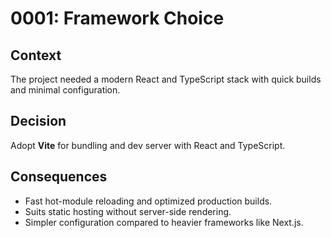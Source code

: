 # 0001: Framework Choice

## Context
The project needed a modern React and TypeScript stack with quick builds and minimal configuration.

## Decision
Adopt **Vite** for bundling and dev server with React and TypeScript.

## Consequences
- Fast hot-module reloading and optimized production builds.
- Suits static hosting without server-side rendering.
- Simpler configuration compared to heavier frameworks like Next.js.
